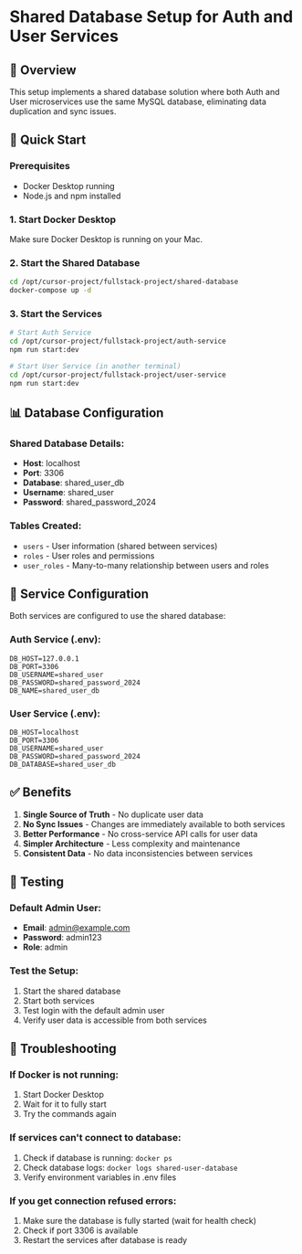 # Shared Database Setup for Auth and User Services

## 🎯 Overview

This setup implements a shared database solution where both Auth and User microservices use the same MySQL database, eliminating data duplication and sync issues.

## 🚀 Quick Start

### Prerequisites
- Docker Desktop running
- Node.js and npm installed

### 1. Start Docker Desktop
Make sure Docker Desktop is running on your Mac.

### 2. Start the Shared Database
```bash
cd /opt/cursor-project/fullstack-project/shared-database
docker-compose up -d
```

### 3. Start the Services
```bash
# Start Auth Service
cd /opt/cursor-project/fullstack-project/auth-service
npm run start:dev

# Start User Service (in another terminal)
cd /opt/cursor-project/fullstack-project/user-service
npm run start:dev
```

## 📊 Database Configuration

### Shared Database Details:
- **Host**: localhost
- **Port**: 3306
- **Database**: shared_user_db
- **Username**: shared_user
- **Password**: shared_password_2024

### Tables Created:
- `users` - User information (shared between services)
- `roles` - User roles and permissions
- `user_roles` - Many-to-many relationship between users and roles

## 🔧 Service Configuration

Both services are configured to use the shared database:

### Auth Service (.env):
```
DB_HOST=127.0.0.1
DB_PORT=3306
DB_USERNAME=shared_user
DB_PASSWORD=shared_password_2024
DB_NAME=shared_user_db
```

### User Service (.env):
```
DB_HOST=localhost
DB_PORT=3306
DB_USERNAME=shared_user
DB_PASSWORD=shared_password_2024
DB_DATABASE=shared_user_db
```

## ✅ Benefits

1. **Single Source of Truth** - No duplicate user data
2. **No Sync Issues** - Changes are immediately available to both services
3. **Better Performance** - No cross-service API calls for user data
4. **Simpler Architecture** - Less complexity and maintenance
5. **Consistent Data** - No data inconsistencies between services

## 🧪 Testing

### Default Admin User:
- **Email**: admin@example.com
- **Password**: admin123
- **Role**: admin

### Test the Setup:
1. Start the shared database
2. Start both services
3. Test login with the default admin user
4. Verify user data is accessible from both services

## 🔄 Troubleshooting

### If Docker is not running:
1. Start Docker Desktop
2. Wait for it to fully start
3. Try the commands again

### If services can't connect to database:
1. Check if database is running: `docker ps`
2. Check database logs: `docker logs shared-user-database`
3. Verify environment variables in .env files

### If you get connection refused errors:
1. Make sure the database is fully started (wait for health check)
2. Check if port 3306 is available
3. Restart the services after database is ready



